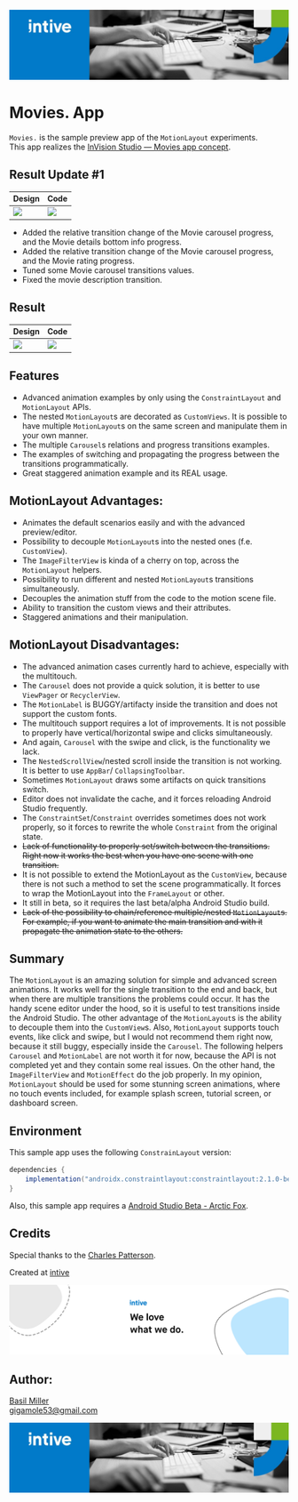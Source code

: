 ![](/media/intive_3.jpeg)

# Movies. App

`Movies.` is the sample preview app of the `MotionLayout` experiments.  
This app realizes the [InVision Studio — Movies app concept](https://dribbble.com/shots/3982621-InVision-Studio-Movies-app-concept). 

## Result Update #1

| Design | Code |
|-|-|
| ![](/media/movies_design.gif) | ![](/media/movies_code_2.gif) |

- Added the relative transition change of the Movie carousel progress, and the Movie details bottom info progress.
- Added the relative transition change of the Movie carousel progress, and the Movie rating progress.
- Tuned some Movie carousel transitions values.
- Fixed the movie description transition.

## Result

| Design | Code |
|-|-|
| ![](/media/movies_design.gif) | ![](/media/movies_code.gif) |

## Features

- Advanced animation examples by only using the `ConstraintLayout` and `MotionLayout` APIs.   
- The nested `MotionLayout`s are decorated as `CustomViews`. It is possible to have multiple `MotionLayout`s on 
  the same screen and manipulate them in your own manner.
- The multiple `Carousel`s relations and progress transitions examples.
- The examples of switching and propagating the progress between the transitions programmatically.
- Great staggered animation example and its REAL usage.

## MotionLayout Advantages:

- Animates the default scenarios easily and with the advanced preview/editor.
- Possibility to decouple `MotionLayout`s into the nested ones (f.e. `CustomView`).
- The `ImageFilterView` is kinda of a cherry on top, across the `MotionLayout` helpers.
- Possibility to run different and nested `MotionLayout`s transitions simultaneously.   
- Decouples the animation stuff from the code to the motion scene file.  
- Ability to transition the custom views and their attributes.
- Staggered animations and their manipulation.

## MotionLayout Disadvantages:

- The advanced animation cases currently hard to achieve, especially with the multitouch.
- The `Carousel` does not provide a quick solution, it is better to use `ViewPager` or `RecyclerView`.
- The `MotionLabel` is BUGGY/artifacty inside the transition and does not support the custom fonts.
- The multitouch support requires a lot of improvements. It is not possible to properly have vertical/horizontal swipe 
  and clicks simultaneously.
- And again, `Carousel` with the swipe and click, is the functionality we lack.
- The `NestedScrollView`/nested scroll inside the transition is not working. It is better to use `AppBar`/
  `CollapsingToolbar`.  
- Sometimes `MotionLayout` draws some artifacts on quick transitions switch. 
- Editor does not invalidate the cache, and it forces reloading Android Studio frequently.
- The `ConstraintSet`/`Constraint` overrides sometimes does not work properly, so it forces to rewrite the whole 
  `Constraint` from the original state.   
- ~~Lack of functionality to properly set/switch between the transitions. Right now it works the best when you have one 
  scene with one transition.~~
- It is not possible to extend the MotionLayout as the `CustomView`, because there is not such a method to set the scene
  programmatically. It forces to wrap the MotionLayout into the `FrameLayout` or other.
- It still in beta, so it requires the last beta/alpha Android Studio build.
- ~~Lack of the possibility to chain/reference multiple/nested `MotionLayout`s. For example, if you want to animate the 
  main transition and with it propagate the animation state to the others.~~

## Summary

The `MotionLayout` is an amazing solution for simple and advanced screen animations. It works well for the single
transition to the end and back, but when there are multiple transitions the problems could occur. It has the handy 
scene editor under the hood, so it is useful to test transitions inside the Android Studio. The other advantage of the 
`MotionLayout`s is the ability to decouple them into the `CustomView`s. Also, `MotionLayout` supports touch events, like
click and swipe, but I would not recommend them right now, because it still buggy, especially inside the `Carousel`. The
following helpers `Carousel` and `MotionLabel` are not worth it for now, because the API is not completed yet and 
they contain some real issues. On the other hand, the `ImageFilterView` and `MotionEffect` do the job properly. 
In my opinion, `MotionLayout` should be used for some stunning screen animations, where no touch events included, for 
example splash screen, tutorial screen, or dashboard screen.

## Environment

This sample app uses the following `ConstrainLayout` version:  
```groovy
dependencies {
    implementation("androidx.constraintlayout:constraintlayout:2.1.0-beta02")
}
```

Also, this sample app requires a [Android Studio Beta - Arctic Fox](https://developer.android.com/studio/preview).

## Credits

Special thanks to the [Charles Patterson](https://dribbble.com/CharlesPatterson). 

Created at [intive](https://intive.com)

![](/media/intive_2.png)

## Author:

[Basil Miller](https://www.linkedin.com/in/gigamole/)  
[gigamole53@gmail.com](mailto:gigamole53@gmail.com)

![](/media/intive_3.jpeg)
